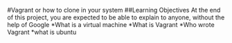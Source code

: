 #Vagrant or how to clone in your system
##Learning Objectives
At the end of this project, you are expected to be able to explain to anyone, without the help of Google 
*What is a virtual machine
*What is Vagrant
*Who wrote Vagrant
*what is ubuntu
